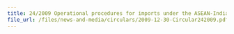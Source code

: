 ```yaml
---
title: 24/2009 Operational procedures for imports under the ASEAN-India Free Trade Area (AIFTA) Trade In Goods (TIG)Agreement
file_url: /files/news-and-media/circulars/2009-12-30-Circular242009.pdf
---
```


